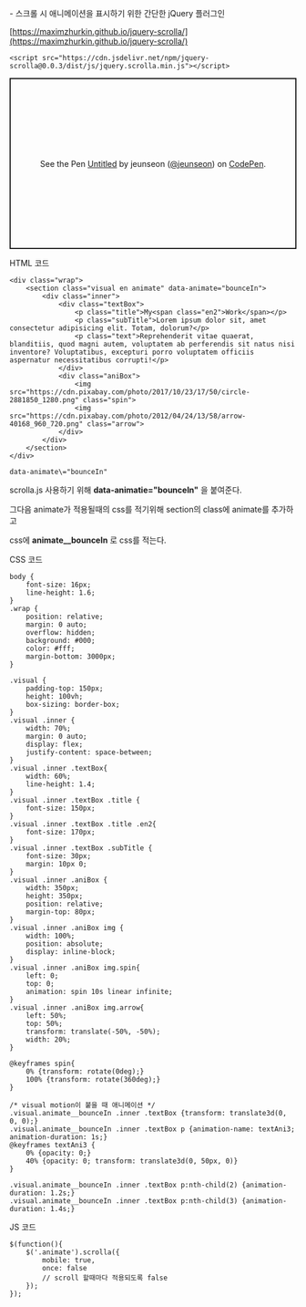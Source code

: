 \- 스크롤 시 애니메이션을 표시하기 위한 간단한 jQuery 플러그인

[https://maximzhurkin.github.io/jquery-scrolla/](https://maximzhurkin.github.io/jquery-scrolla/)

```
<script src="https://cdn.jsdelivr.net/npm/jquery-scrolla@0.0.3/dist/js/jquery.scrolla.min.js"></script>
```

<p class="codepen" data-height="300" data-default-tab="html,result" data-slug-hash="KKjgywP" data-pen-title="Untitled" data-user="jeunseon" style="height: 300px; box-sizing: border-box; display: flex; align-items: center; justify-content: center; border: 2px solid; margin: 1em 0; padding: 1em;">
  <span>See the Pen <a href="https://codepen.io/jeunseon/pen/KKjgywP">
  Untitled</a> by jeunseon (<a href="https://codepen.io/jeunseon">@jeunseon</a>)
  on <a href="https://codepen.io">CodePen</a>.</span>
</p>
<script async src="https://cpwebassets.codepen.io/assets/embed/ei.js"></script>



HTML 코드

```
<div class="wrap">
    <section class="visual en animate" data-animate="bounceIn">
        <div class="inner">
            <div class="textBox">
                <p class="title">My<span class="en2">Work</span></p>
                <p class="subTitle">Lorem ipsum dolor sit, amet consectetur adipisicing elit. Totam, dolorum?</p>
                <p class="text">Reprehenderit vitae quaerat, blanditiis, quod magni autem, voluptatem ab perferendis sit natus nisi inventore? Voluptatibus, excepturi porro voluptatem officiis aspernatur necessitatibus corrupti!</p>
            </div>
            <div class="aniBox">
                <img src="https://cdn.pixabay.com/photo/2017/10/23/17/50/circle-2881850_1280.png" class="spin">
                <img src="https://cdn.pixabay.com/photo/2012/04/24/13/58/arrow-40168_960_720.png" class="arrow">
            </div>
        </div>
    </section>
</div>
```

```
data-animate\="bounceIn"
```

scrolla.js 사용하기 위해 **data-animatie="bounceIn"** 을 붙여준다.

그다음 animate가 적용될때의 css를 적기위해 section의 class에 animate를 추가하고

css에 **animate\_\_bounceIn** 로 css를 적는다.

CSS 코드

```
body {
    font-size: 16px;
    line-height: 1.6;
}
.wrap {
    position: relative;
    margin: 0 auto;
    overflow: hidden;
    background: #000;
    color: #fff;
    margin-bottom: 3000px;
}

.visual {
    padding-top: 150px;
    height: 100vh;
    box-sizing: border-box;
}
.visual .inner {
    width: 70%;
    margin: 0 auto;
    display: flex;
    justify-content: space-between;
}
.visual .inner .textBox{
    width: 60%;
    line-height: 1.4;
}
.visual .inner .textBox .title {
    font-size: 150px;
}
.visual .inner .textBox .title .en2{
    font-size: 170px;
}
.visual .inner .textBox .subTitle {
    font-size: 30px;
    margin: 10px 0;
}
.visual .inner .aniBox {
    width: 350px;
    height: 350px;
    position: relative;
    margin-top: 80px;
}
.visual .inner .aniBox img {
    width: 100%;
    position: absolute;
    display: inline-block;
}
.visual .inner .aniBox img.spin{
    left: 0;
    top: 0;
    animation: spin 10s linear infinite;
}
.visual .inner .aniBox img.arrow{
    left: 50%;
    top: 50%;
    transform: translate(-50%, -50%);
    width: 20%;
}

@keyframes spin{
    0% {transform: rotate(0deg);}
    100% {transform: rotate(360deg);}
}

/* visual motion이 붙을 때 애니메이션 */
.visual.animate__bounceIn .inner .textBox {transform: translate3d(0, 0, 0);}
.visual.animate__bounceIn .inner .textBox p {animation-name: textAni3; animation-duration: 1s;}
@keyframes textAni3 {
    0% {opacity: 0;}
    40% {opacity: 0; transform: translate3d(0, 50px, 0)}
}

.visual.animate__bounceIn .inner .textBox p:nth-child(2) {animation-duration: 1.2s;}
.visual.animate__bounceIn .inner .textBox p:nth-child(3) {animation-duration: 1.4s;}
```

JS 코드

```
$(function(){
    $('.animate').scrolla({
        mobile: true,
        once: false
        // scroll 할때마다 적용되도록 false
    });
});
```